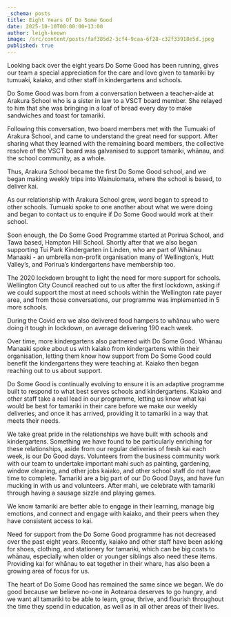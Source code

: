 ```yaml
---
_schema: posts
title: Eight Years Of Do Some Good
date: 2025-10-10T00:00:00+13:00
author: leigh-keown
image: /src/content/posts/faf385d2-3cf4-9caa-6f28-c32f33918e5d.jpeg
published: true
---
```

Looking back over the eight years Do Some Good has been running, gives our team a special appreciation for the care and love given to tamariki by tumuaki, kaiako, and other staff in kindergartens and schools.

Do Some Good was born from a conversation between a teacher-aide at Arakura School who is a sister in law to a VSCT board member. She relayed to him that she was bringing in a loaf of bread every day to make sandwiches and toast for tamariki.

Following this conversation, two board members met with the Tumuaki of Arakura School, and came to understand the great need for support. After sharing what they learned with the remaining board members, the collective resolve of the VSCT board was galvanised to support tamariki, whānau, and the school community, as a whole.

Thus, Arakura School became the first Do Some Good school, and we began making weekly trips into Wainuiomata, where the school is based, to deliver kai.

As our relationship with Arakura School grew, word began to spread to other schools. Tumuaki spoke to one another about what we were doing and began to contact us to enquire if Do Some Good would work at their school.

Soon enough, the Do Some Good Programme started at Porirua School, and Tawa based, Hampton Hill School. Shortly after that we also began supporting Tui Park Kindergarten in Linden, who are part of Whānau Manaaki - an umbrella non-profit organisation many of Wellington’s, Hutt Valley’s, and Porirua’s kindergartens have membership too.

The 2020 lockdown brought to light the need for more support for schools. Wellington City Council reached out to us after the first lockdown, asking if we could support the most at need schools within the Wellington rate payer area, and from those conversations, our programme was implemented in 5 more schools.

During the Covid era we also delivered food hampers to whānau who were doing it tough in lockdown, on average delivering 190 each week.

Over time, more kindergartens also partnered with Do Some Good. Whānau Manaaki spoke about us with kaiako from kindergartens within their organisation, letting them know how support from Do Some Good could benefit the kindergartens they were teaching at. Kaiako then began reaching out to us about support.

Do Some Good is continually evolving to ensure it is an adaptive programme built to respond to what best serves schools and kindergartens. Kaiako and other staff take a real lead in our programme, letting us know what kai would be best for tamariki in their care before we make our weekly deliveries, and once it has arrived, providing it to tamariki in a way that meets their needs.

We take great pride in the relationships we have built with schools and kindergartens. Something we have found to be particularly enriching for these relationships, aside from our regular deliveries of fresh kai each week, is our Do Good days. Volunteers from the business community work with our team to undertake important mahi such as painting, gardening, window cleaning, and other jobs kaiako, and other school staff do not have time to complete. Tamariki are a big part of our Do Good Days, and have fun mucking in with us and volunteers. After mahi, we celebrate with tamariki through having a sausage sizzle and playing games.

We know tamariki are better able to engage in their learning, manage big emotions, and connect and engage with kaiako, and their peers when they have consistent access to kai.

Need for support from the Do Some Good programme has not decreased over the past eight years. Recently, kaiako and other staff have been asking for shoes, clothing, and stationery for tamariki, which can be big costs to whānau, especially when older or younger siblings also need these items. Providing kai for whānau to eat together in their whare, has also been a growing area of focus for us.

The heart of Do Some Good has remained the same since we began. We do good because we believe no-one in Aotearoa deserves to go hungry, and we want all tamariki to be able to learn, grow, thrive, and flourish throughout the time they spend in education, as well as in all other areas of their lives.